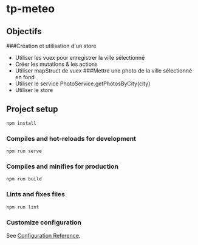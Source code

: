 # tp-meteo


## Objectifs
###Création et utilisation d'un store
- Utiliser les vuex pour enregistrer la ville sélectionné
- Créer les mutations & les actions
- Utiliser mapStruct de vuex
###Mettre une photo de la ville sélectionné en fond
- Utiliser le service PhotoService.getPhotosByCity(city)
- Utiliser le store


## Project setup
```
npm install
```

### Compiles and hot-reloads for development
```
npm run serve
```

### Compiles and minifies for production
```
npm run build
```

### Lints and fixes files
```
npm run lint
```

### Customize configuration
See [Configuration Reference](https://cli.vuejs.org/config/).
